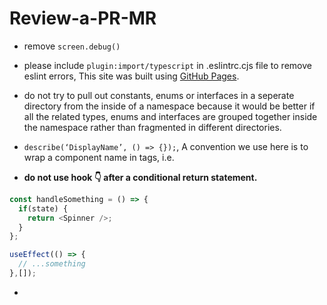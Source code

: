 # Review-a-PR-MR
- remove <code>screen.debug()</code>
- please include <code>plugin:import/typescript</code> in .eslintrc.cjs file to remove eslint errors, This site was built using [GitHub Pages](https://ankur171.hashnode.dev/eslintrccjs).
- do not try to pull out constants, enums or interfaces in a seperate directory from the inside of a namespace because it would be better if all the related types, enums and interfaces are grouped together inside the namespace rather than fragmented in different directories.
- <code>describe(‘DisplayName’, () => {});</code>, A convention we use here is to wrap a component name in tags, i.e. <DisplayName />

- <strong>do not use hook 👇 after a conditional return statement.</strong>

```javascript
const handleSomething = () => {
  if(state) {
    return <Spinner />;
  }
};

useEffect(() => {
  // ...something
},[]);
```
- 
